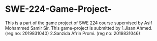 # SWE-224-Game-Project-
This is a part of the game project of SWE 224 course supervised by Asif Mohammed Samir Sir. 
This game-project is submitted by 
1.Jisan Ahmed. (reg no: 2019831040)
2.Sanzida Afrin Promi. (reg no: 2019831046)
